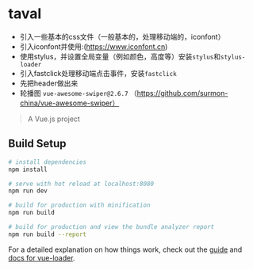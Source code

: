 # taval

+ 引入一些基本的css文件（一般基本的，处理移动端的，iconfont）
+ 引入iconfont并使用:(https://www.iconfont.cn)
+ 使用stylus，并设置全局变量（例如颜色，高度等）安装`stylus`和`stylus-loader`
+ 引入fastclick处理移动端点击事件，安装`fastclick`
+ 先把header做出来
+ 轮播图 `vue-awesome-swiper@2.6.7` （https://github.com/surmon-china/vue-awesome-swiper）

> A Vue.js project

## Build Setup

``` bash
# install dependencies
npm install

# serve with hot reload at localhost:8080
npm run dev

# build for production with minification
npm run build

# build for production and view the bundle analyzer report
npm run build --report
```

For a detailed explanation on how things work, check out the [guide](http://vuejs-templates.github.io/webpack/) and [docs for vue-loader](http://vuejs.github.io/vue-loader).

